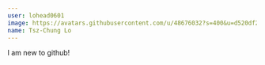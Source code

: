 ```yaml
---
user: lohead0601
image: https://avatars.githubusercontent.com/u/48676032?s=400&u=d520df2181dac392dd81308ef926d9aca9de7344&v=4
name: Tsz-Chung Lo
---
```

I am new to github!
